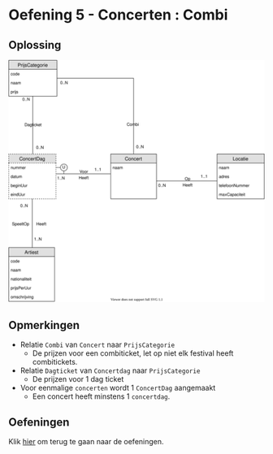 # Oefening 5 - Concerten : Combi
## Oplossing
<img src="./exercise-5.svg">

## Opmerkingen
- Relatie `Combi` van `Concert` naar `PrijsCategorie`
    - De prijzen voor een combiticket, let op niet elk festival heeft combitickets. 
- Relatie `Dagticket` van `Concertdag` naar `PrijsCategorie`
    - De prijzen voor 1 dag ticket
- Voor eenmalige `concerten` wordt 1 `ConcertDag` aangemaakt
    - Een concert heeft minstens 1 `concertdag`.

## Oefeningen
Klik [hier](../exercises.md) om terug te gaan naar de oefeningen.